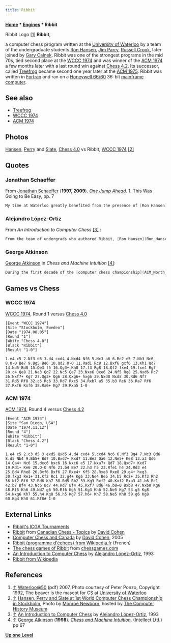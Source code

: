 ```yaml
---
title: Ribbit
---
```

**[Home](Home "Home") \* [Engines](Engines "Engines") \* Ribbit**



 [](File:Ribbit.JPG) Ribbit Logo <a id="cite-note-1" href="#cite-ref-1">[1]</a> 
**Ribbit**,  

a computer chess program written at the [University of Waterloo](University_of_Waterloo "University of Waterloo") by a team of the undergraduate students [Ron Hansen](Ron_Hansen "Ron Hansen"), [Jim Parry](Jim_Parry "Jim Parry"), [Russell Crook](Russell_Crook "Russell Crook"), later joined by [Gary Calnek](Gary_Calnek "Gary Calnek"). Ribbit was one of the strongest programs in the mid 70s, tied second place at the [WCCC 1974](WCCC_1974 "WCCC 1974") and was winner of the [ACM 1974](ACM_1974 "ACM 1974") a few months later with a last round win against [Chess 4.2](Chess_(Program) "Chess (Program)"). Its successor, called [Treefrog](Treefrog "Treefrog") became second one year later at the [ACM 1975](ACM_1975 "ACM 1975"). Ribbit was written in [Fortran](Fortran "Fortran") and ran on a [Honeywell 66/60](Honeywell_6000 "Honeywell 6000") 36-bit [mainframe computer](https://en.wikipedia.org/wiki/Mainframe_computer). 



## See also


* [Treefrog](Treefrog "Treefrog")
* [WCCC 1974](WCCC_1974 "WCCC 1974")
* [ACM 1974](ACM_1974 "ACM 1974")


## Photos


 [](http://www.computerhistory.org/chess/full_record.php?iid=stl-430b9bbdaadb6) 
[Hansen](Ron_Hansen "Ron Hansen"), [Perry](Jim_Parry "Jim Parry") and [Slate](David_Slate "David Slate"), [Chess 4.0](Chess_(Program) "Chess (Program)") vs Ribbit, [WCCC 1974](WCCC_1974 "WCCC 1974") <a id="cite-note-2" href="#cite-ref-2">[2]</a>



## Quotes


### Jonathan Schaeffer


From [Jonathan Schaeffer](Jonathan_Schaeffer "Jonathan Schaeffer") (**1997, 2009**). *[One Jump Ahead](http://www.springer.com/computer/ai/book/978-0-387-76575-4)*. 1. This Was Going to Be Easy, pp. 7




```C++
My time at Waterloo greatly benefited from the presence of [Ron Hansen](Ron_Hansen "Ron Hansen"). He was author of Ribbit (later called Treefrog), one of the strongest chess programs around. He generously gave me a copy of his program, which I used to learn how to write a chess program... Hansen's program was written in a computer programming language called [Fortran](Fortran "Fortran"). For my master's thesis, I translated it into the Z programming language (similar to the well known [C](C "C") programming language). 

```

### Alejandro López-Ortiz


From *An Introduction to Computer Chess* <a id="cite-note-3" href="#cite-ref-3">[3]</a> :




```C++
From the team of undergrads who authored Ribbit, [Ron Hansen](Ron_Hansen "Ron Hansen") went on to write his master thesis on computer chess, and eventually [Prof. Van Emden](Maarten_van_Emden "Maarten van Emden") became an expert in computer chess and endgames. 

```

### George Atkinson


[George Atkinson](index.php?title=George_Atkinson&action=edit&redlink=1 "George Atkinson (page does not exist)") in *Chess and Machine Intuition* <a id="cite-note-4" href="#cite-ref-4">[4]</a>:




```C++
During the first decade of the [computer chess championship](ACM_North_American_Computer_Chess_Championship "ACM North American Computer Chess Championship"), [Chess X.X](Chess_(Program) "Chess (Program)") failed to win only  twice. On the first occasion, in [1974](ACM_1974 "ACM 1974"), Chess 4.2 was upset by Ribbit, a Canadian program by [Jim Parry](Jim_Parry "Jim Parry"), [Ron Hansen](Ron_Hansen "Ron Hansen"), and [Russell Crook](Russell_Crook "Russell Crook") of the [University of Waterloo](University_of_Waterloo "University of Waterloo"). Ribbit had unexpectedly reached the final after opponents failed to press their advantages. In previous encounters, Ribbit had lost twice to Chess 4.X, but now avenged these losses in the deciding game of the championship by employing a standard tactic of human masters: the prepared opening line... 

```

## Games vs Chess


### WCCC 1974


[WCCC 1974](WCCC_1974 "WCCC 1974"), Round 1 versus [Chess 4.0](Chess_(Program) "Chess (Program)")




```
[Event "WCCC 1974"]
[Site "Stockholm, Sweden"]
[Date "1974.08.05"]
[Round "1"]
[White "Chess 4.0"]
[Black "Ribbit"]
[Result "1-0"]

1.e4 c5 2.Nf3 d6 3.d4 cxd4 4.Nxd4 Nf6 5.Nc3 a6 6.Be2 e5 7.Nb3 Nc6 
8.O-O Be7 9.Bg5 Be6 10.Qd2 O-O 11.Rad1 Rc8 12.Bxf6 gxf6 13.Kh1 Qd7 
14.Nd5 Bd8 15.Qe3 f5 16.Qg3+ Kh8 17.f3 Rg8 18.Qf2 fxe4 19.fxe4 Rg7 
20.c4 Qe8 21.Ne3 Qd7 22.Nc5 Qe7 23.Nxe6 Qxe6 24.Nf5 Rg8 25.Nxd6 Rc7
26.Nxf7+ Kg7 27.Qg3+ Qg6 28.Qxg6+ hxg6 29.Nxd8 Nxd8 30.Rd6 Nf7 
31.Rd5 Rf8 32.c5 Rc6 33.Rd7 Rxc5 34.Rxb7 a5 35.b3 Rc6 36.Ra7 Rf6 
37.Rxf6 Kxf6 38.Ra6+ Kg7 39.Rxa5 1-0

```

### ACM 1974


[ACM 1974](ACM_1974 "ACM 1974"), Round 4 versus [Chess 4.2](Chess_(Program) "Chess (Program)")




```
[Event "ACM 1974"]
[Site "San Diego, USA"]
[Date "1974.11.12"]
[Round "4"]
[White "Ribbit"]
[Black "Chess 4.2"]
[Result "1-0"]

1.e4 c5 2.c3 d5 3.exd5 Qxd5 4.d4 cxd4 5.cxd4 Nc6 6.Nf3 Bg4 7.Nc3 Qd6
8.d5 Nb4 9.Bb5+ Bd7 10.Bxd7+ Kxd7 11.Be3 Qa6 12.Ne5+ Ke8 13.a3 Qd6
14.Qa4+ Nc6 15.dxc6 bxc6 16.Nxc6 e5 17.Nxa7+ Qd7 18.Qxd7+ Kxd7 
19.Rd1+ Ke6 20.O-O Nf6 21.b4 Be7 22.h3 h5 23.Rfe1 h4 24.Rd3 e4 
25.Bd4 Rhe8 26.Bxf6 Bxf6 27.Rxe4+ Kf5 28.Rxe8 Rxe8 29.g4+ hxg3 
30.fxg3 Re1+ 31.Kf2 Rc1 32.g4+ Kg6 33.Ne4 Be5 34.b5 Rc2+ 35.Kf3 Rh2 
36.Nf2 Bf6 37.Rd6 Kh7 38.Rd5 Bb2 39.Kg3 Rxf2 40.Kxf2 Bxa3 41.b6 Bc1 
42.b7 Bf4 43.Nc6 Bc7 44.Rd7 Bf4 45.Rxf7 Bd6 46.b8=Q Bxb8 47.Nxb8 Kg6
48.Rf5 Kh6 49.Nd7 g6 50.Rf6 Kg5 51.Kg3 Kh6 52.Ne5 Kg7 53.g5 Kg8 
54.Nxg6 Kh7 55.h4 Kg8 56.h5 Kg7 57.h6+ Kh7 58.Ne5 Kh8 59.g6 Kg8 
60.Kg4 Kh8 61.Rf8# 1-0

```

## External Links


* [Ribbit's ICGA Tournaments](https://www.game-ai-forum.org/icga-tournaments/program.php?id=43)
* [Ribbit](http://www.canadianchess.info/canadianchesshistory/CanadianChessTopics.html#RIBBIT) from [Canadian Chess - Topics](http://www.canadianchess.info/canadianchesshistory/CanadianChessTopics.html) by [David Cohen](http://web.archive.org/web/20091026180259/http://geocities.com/rookknightrook/ChessArticlesDavidCohen.htm)
* [Computer Chess and Canada](http://web.archive.org/web/20091026180259/http://geocities.com/rookknightrook/ChessArticlesDavidCohen.htm#A0507) by [David Cohen](http://web.archive.org/web/20091026180259/http://geocities.com/rookknightrook/ChessArticlesDavidCohen.htm), 2005
* [Ribbit (programme d'échecs) from Wikipedia.fr](http://fr.wikipedia.org/wiki/Ribbit_%28programme_d%27%C3%A9checs%29) (French)
* [The chess games of Ribbit](http://www.chessgames.com/perl/chessplayer?pid=48726) from [chessgames.com](http://www.chessgames.com/index.html)
* [An Introduction to Computer Chess](https://cs.uwaterloo.ca/~alopez-o/divulge/chimp.html) by [Alejandro López-Ortiz](index.php?title=Alejandro_L%C3%B3pez-Ortiz&action=edit&redlink=1 "Alejandro López-Ortiz (page does not exist)"), 1993
* [Ribbit from Wikipedia](https://en.wikipedia.org/wiki/Ribbit)


## References


1. <a id="cite-ref-1" href="#cite-note-1">↑</a> [Waterloo@50](http://www.cs.uwaterloo.ca/40th/Chronology/ChronologyGlossary.pdf) (pdf) 2007, Photo courtesy of Peter Ponzo, Copyright 1992, The beaver is the mascot for CS at [University of Waterloo](University_of_Waterloo "University of Waterloo")
2. <a id="cite-ref-2" href="#cite-note-2">↑</a> [Hansen, Perry and Slate at 1st World Computer Chess Championship in Stockholm](http://www.computerhistory.org/chess/full_record.php?iid=stl-430b9bbdaadb6), Photo by [Monroe Newborn](Monroe_Newborn "Monroe Newborn"), hosted by [The Computer History Museum](The_Computer_History_Museum "The Computer History Museum")
3. <a id="cite-ref-3" href="#cite-note-3">↑</a> [An Introduction to Computer Chess](http://www.cs.uwaterloo.ca/%7Ealopez-o/divulge/chimp.html) by [Alejandro López-Ortiz](index.php?title=Alejandro_L%C3%B3pez-Ortiz&action=edit&redlink=1 "Alejandro López-Ortiz (page does not exist)"), 1993
4. <a id="cite-ref-4" href="#cite-note-4">↑</a> [George Atkinson](index.php?title=George_Atkinson&action=edit&redlink=1 "George Atkinson (page does not exist)") (**1998**). *[Chess and Machine Intuition](http://books.google.com/books?id=ZuTvVo4zo6oC&printsec=frontcover&dq=Chess+and+machine+intuition#v=onepage&q&f=false)*. (Intellect Ltd.) pp 67

**[Up one Level](Engines "Engines")**







 
